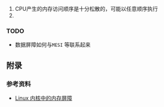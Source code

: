 1. CPU产生的内存访问顺序是十分松散的，可能以任意顺序执行
2. 





### TODO

* 数据屏障如何与`MESI` 等联系起来







## 附录

### 参考资料 

* [Linux 内核中的内存屏障](https://juejin.cn/post/6844903479366909960)


